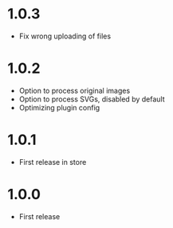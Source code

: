 # 1.0.3

* Fix wrong uploading of files

# 1.0.2

* Option to process original images
* Option to process SVGs, disabled by default
* Optimizing plugin config

# 1.0.1

* First release in store

# 1.0.0

* First release
